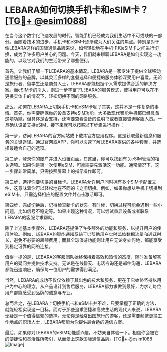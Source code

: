 # LEBARA如何切换手机卡和eSIM卡？[[TG💪+ @esim1088](https://t.me/s/esim1088)]

在当今这个数字化飞速发展的时代，智能手机已经成为我们生活中不可或缺的一部分。而随着技术的进步，手机卡和eSIM卡逐渐成为人们关注的焦点。特别是对于像LEBARA这样的国际通信品牌来说，如何轻松地在手机卡和eSIM卡之间进行切换，成为了许多用户关心的问题。今天，我们就来聊聊LEBARA是如何实现这一功能的，以及它对我们的生活带来了哪些便利。

首先，让我们了解一下LEBARA的基本情况。LEBARA是一家专注于提供全球移动通信服务的品牌，以其灵活多样的套餐选择和便捷的服务体验深受用户喜爱。无论是旅行者、留学生还是商务人士，LEBARA都能根据个人需求提供合适的解决方案。而eSIM卡的引入，则进一步丰富了LEBARA的服务模式，使得用户可以在不更换实体卡的情况下，轻松切换不同的网络服务。

那么，如何在LEBARA上切换手机卡和eSIM卡呢？其实，这并不是一件复杂的事情。首先，你需要确保你的设备支持eSIM功能。大多数现代智能手机都已经具备这项功能，但具体是否支持，还需要查看设备的说明书或者直接咨询客服人员。一旦确认设备支持eSIM，接下来就可以按照以下步骤进行操作：

第一步，访问LEBARA的官方网站或下载其官方应用程序。这是获取最新信息和服务的关键途径。通过官网或APP，你可以快速了解LEBARA提供的各种套餐，并选择最适合自己的选项。

第二步，登录你的账户并进入设置页面。在这里，你可以找到有关eSIM管理的相关选项。如果你是第一次使用eSIM，可能需要先激活这一功能。通常情况下，这一步骤非常简单，只需按照屏幕上的指示操作即可。

第三步，选择你要切换的目标卡。LEBARA允许用户同时拥有多个SIM卡配置文件，这意味着你可以轻松地在不同的卡之间切换。例如，如果你想从手机卡切换到eSIM卡，只需选择相应的配置文件并点击激活即可。

第四步，完成切换后，记得检查新卡的状态。有时候，切换过程可能会遇到一些小问题，比如信号不稳定等。如果出现这种情况，可以尝试重启设备或者联系LEBARA的客服寻求帮助。

除了上述基本步骤外，LEBARA还提供了许多额外的功能和服务，以提升用户的使用体验。例如，LEBARA的智能通知系统可以帮助用户实时监控数据流量和通话时长，避免不必要的超额费用；而其全球漫游功能则让用户无论身处何地，都能享受到稳定可靠的网络连接。

值得一提的是，LEBARA的客服团队始终保持着高效和热情的态度，随时准备解答用户的疑问并提供技术支持。无论是在线聊天、电话咨询还是邮件沟通，LEBARA都能迅速响应，确保每一位用户的需求得到满足。

当然，LEBARA的成功不仅仅依赖于其出色的技术和服务，更在于它始终坚持以用户为中心的理念。从产品设计到售后服务，LEBARA都力求做到最好，力求让每位用户都能感受到品牌的诚意与专业。

总而言之，在LEBARA上切换手机卡和eSIM卡并不难，只要掌握了正确的方法，就能轻松实现这一目标。而对于那些追求便捷和高效生活的现代人来说，LEBARA无疑是一个值得信赖的选择。无论你是经常出国旅行的游客，还是需要频繁更换工作地点的职场人士，LEBARA都能为你提供最合适的通信方案。

最后，如果你对LEBARA的eSIM功能感兴趣，不妨亲自体验一下。相信你会被它的便捷性和灵活性所吸引，从而爱上这款国际通信品牌。[[TG💪+ @esim1088](https://t.me/s/esim1088) ![Image](https://i.postimg.cc/4NQfJmqS/Snipaste-2025-05-13-00-14-12.png)]